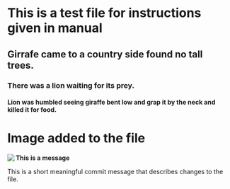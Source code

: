 # This is a test file for instructions given in manual

## Girrafe came to a country side found no tall trees.

### There was a lion waiting for its prey.

#### Lion was humbled seeing giraffe bent low and grap it by the neck and killed it for food.

# Image added to the file
<p><img align="left" src="https://octodex.github.com/images/yaktocat.png" alttext="Image of Yaktocat" size="30px"></p>









**This is a message**








This is a short meaningful commit message that describes changes to the file.
